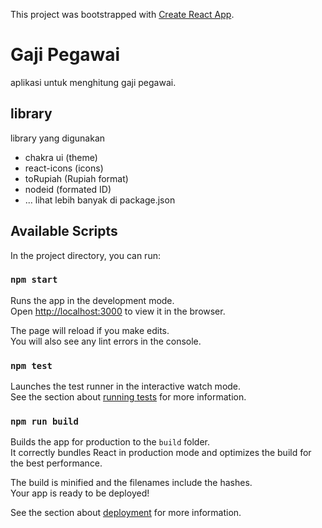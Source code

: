 This project was bootstrapped with [Create React App](https://github.com/facebook/create-react-app).

# Gaji Pegawai

aplikasi untuk menghitung gaji pegawai.

## library

library yang digunakan

- chakra ui (theme)
- react-icons (icons)
- toRupiah (Rupiah format)
- nodeid (formated ID)
- ... lihat lebih banyak di package.json

## Available Scripts

In the project directory, you can run:

### `npm start`

Runs the app in the development mode.<br />
Open [http://localhost:3000](http://localhost:3000) to view it in the browser.

The page will reload if you make edits.<br />
You will also see any lint errors in the console.

### `npm test`

Launches the test runner in the interactive watch mode.<br />
See the section about [running tests](https://facebook.github.io/create-react-app/docs/running-tests) for more information.

### `npm run build`

Builds the app for production to the `build` folder.<br />
It correctly bundles React in production mode and optimizes the build for the best performance.

The build is minified and the filenames include the hashes.<br />
Your app is ready to be deployed!

See the section about [deployment](https://facebook.github.io/create-react-app/docs/deployment) for more information.
